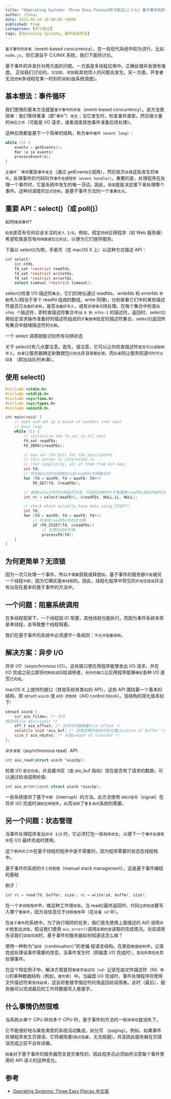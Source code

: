 ```yaml
---
title: "《Operating Systems: Three Easy Pieces》学习笔记(二十七) 基于事件的并发（进阶）"
author: Jinkai
date: 2022-06-16 10:00:00 +0800
published: true
categories: [学习笔记]
tags: [Operating Systems, 操作系统导论]
---
```


`基于事件的并发`（event-based concurrency），在一些现代系统中较为流行，比如 `node.js`，但它源自于 C/UNIX 系统，我们下面将讨论。

基于事件的并发针对两方面的问题。一方面是多线程应用中，正确处理并发很有难度。 正如我们讨论的，`忘加锁`、`死锁`和其他烦人的问题会发生。另一方面，开发者无法`控制`多线程在某一时刻的`调度`(由系统调度)。

## 基本想法：事件循环

我们使用的基本方法就是`基于事件的并发`（event-based concurrency）。该方法很简单：我们等待某事（即“`事件`”）`发生`；当它发生时，检查事件类型，然后做少量的`相应工作`（可能是 I/O 请求，或者调度其他事件准备后续处理）。

这种应用都是基于一个简单的结构，称为`事件循环（event loop）`:

```c
while (1) {
    events = getEvents();
    for (e in events)
    processEvent(e);
}
```

` 主循环``等待 `某些`事件发生`（通过 getEvents()调用），然后依次`处理`这些发生的`事件`。处理事件的代码叫作`事件处理程序（event handler）`。重要的是，处理程序在处理一个事件时，它是系统中发生的唯一活动。因此，`调度`就是决定接下来处理哪个事件。这种对调度的`显式控制`，是基于事件方法的一个`重要优点`。

## 重要 API：select()（或 poll()）

如何`接收事件`?

`检查`是否有任何应该关注的`进入 I/O`。例如，假定`网络`应用程序（如 Web 服务器）希望检查是否有`网络数据包已到达`，以便为它们提供服务。

下面以 select()为例，手册页（在 macOS X 上）以这种方式描述 API：

```c
int select(
    int nfds,
    fd_set *restrict readfds,
    fd_set *restrict writefds,
    fd_set *restrict errorfds,
    struct timeval *restrict timeout);
```

select()检查 I/O 描述符`集合`，它们的地址通过 readfds、writefds 和 errorfds `参数`传入(相当于多个 readfd 组成的数组，write 同理)，分别查看它们中的某些描述符是否已`准备好读取`，是否`准备好写入`，或有`异常情况`待处理。在每个集合中检查`前 nfds 个`描述符，即检查描述符集合中从 `0 到 nfds-1` 的描述符。返回时，select()用给定请求操作准备好的描述符组成的`子集替换`给定的描述符集合。select()返回所有集合中就绪描述符的`总数`。

一个 select 调用就能识别所有句柄状态

关于 select()有几点要注意。首先，请注意，它可以让你检查描述符`是否可以读取和写入`。`前者`让服务器确定新数据包`已到达`并且`需要处理`，而`后者`则让服务知道`何时可以回复` （即出站队列未满）。

## 使用 select()

```c
#include <stdio.h>
#include <stdlib.h>
#include <sys/time.h>
#include <sys/types.h>
#include <unistd.h>

int main(void) {
    // open and set up a bunch of sockets (not own)
    // main loop
    while (1) {
        // initialize the fd_set to all zero
        fd_set readFDs;
        FD_ZERO(&readFDs);

        // now set the bits for the descriptors
        // this server is interested in
        // (for simplicity, all of them from min max)
        int fd;
        // 将初始化完的句柄都加入到readFDs句柄集合中
        for (fd = minFD; fd < maxFD; fd++)
            FD_SET(fd, &readFDs);

        // 调用select检测句柄是否可读，可读的句柄作为子集替换readFDs指针内容作为返回值
        int rc = select(maxFD+1, &readFDs, NULL,LL, NULL);

        // check which actually have data using_ISSET()
        int fd;
        for (fd = minFD; fd < maxFD; fd++)
            // 检测在readFDs中存在句柄
            if (FD_ISSET(fd, &readFDs))
                // 处理对应的句柄
                processFD(fd);
    }
}
```

## 为何更简单？无须锁

因为一次只处理一个事件，所以`不需要`获取或释放`锁`。基于事件的服务器`不能`被另一个线程`中断`，因为它确实是`单线程`的。因此，线程化程序中常见的`并发性错误`并没有出现在基本的基于事件的方法中。

## 一个问题：阻塞系统调用

在多线程框架下，一个线程因 IO 阻塞，其他线程也能执行。而因为事件系统本质是单线程，会导致整个线程阻塞。

我们在基于事件的系统中必须遵守一条规则：`不允许阻塞调用`。

## 解决方案：异步 I/O

异步 I/O（asynchronous I/O）。这些接口使应用程序能够发出 I/O 请求，并在 I/O 完成之前立即将`控制权返回`给调用者，`另外的接口`让应用程序能够`确定`各种 I/O 是否`已完成`。

macOS X 上提供的接口（其他系统有类似的 API）。这些 API 围绕着一个基本的结构，即 struct `aiocb` 或 `AIO 控制块`（AIO control block）。该结构的简化版本如下:

```c
struct aiocb {
    int aio_fildes; /* 文件
描述符File descriptor */
    off_t aio_offset; /* 文件内的偏移量File offset */
    volatile void *aio_buf; /* 读取结果的目标内存位置Location of buffer */
    size_t aio_nbytes; /* 长度Length of transfer */
};
```

`异步读取`（asynchronous read）API:

```c
int aio_read(struct aiocb *aiocbp);
```

检查 I/O `是否完成`，并且缓冲区（由 aio_buf 指向）现在是否有了请求的数据，可以通过轮询调用检查:

```c
int aio_error(const struct aiocb *aiocbp);
```

一些系统提供了基于`中断`（interrupt）的方法。此方法使用 `UNIX信号`（signal）在异步 I/O 完成时`通知应用程序`，从而`消除`了`重复询问`系统的需要。

## 另一个问题：状态管理

当事件处理程序发出`异步 I/O` 时，它必须打包一些`程序状态`，以便下一个`事件处理程序`在 I/O 最终完成时使用。

这个`额外的工作`在基于线程的程序中是不需要的，因为程序需要的状态在线程栈中。

基于事件的系统的`手工栈管理`（manual stack management），这是基于事件编程的基础

例子：

```c
int rc = read(fd, buffer, size); rc = write(sd, buffer, size);
```

在一个`多线程程序`中，做这种工作很`容易`。当 read()最终返回时，代码`立即知道`要写入哪个`套接字`，因为该信息位于`线程堆栈`中（在`变量 sd` 中）。

在`基于事件`的系统中，为了执行相同的任务，我们首先使用上面描述的 AIO 调用`异步`地发出`读取`。假设我们使用 `aio_error()`调用`定期检查`读取的完成情况。当该调用告诉我们`读取完成`时，基于事件的服务器如何知道该怎么做？

使用一种称为“`延续`（continuation）”的老编
程语言结构。在某些`数据结构`中，记录完成处理该事件需要的信息。当事件发生时（即磁盘 I/O 完成时），`查找所需信息`并处理事件。

在这个特定例子中，解决方案是将`套接字描述符（sd）`记录在由文件描述符（fd）`索引`的某种数据结构（例如，`散列表`）中。当磁盘 I/O 完成时，事件处理程序将使用文件描述符来`查找延续`，这会将套接字描述符的值返回给调用者。此时（最后），服务器可以完成最后的工作将数据写入套接字。

## 什么事情仍然很难

当系统从单个 CPU 转向多个 CPU 时，基于事件的方法的一些`简单性`就消失了。

它不能很好地与某些类型的系统活动集成，如分页
（paging）。例如，如果事件处理程序发生页错误，它将被阻塞(`隐式阻塞`，无法规避)，并且因此服务器在页错误完成之前不会有进展。

`阻塞`对于基于事件的服务器而言是灾难性的，因此程序员必须始终注意每个事件使用的 API 语义的这种变化。

## 参考

- [Operating Systems: Three Easy Pieces 中文版](https://pages.cs.wisc.edu/~remzi/OSTEP/Chinese/33.pdf)
